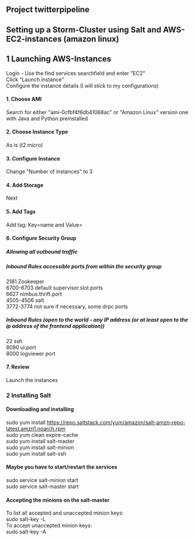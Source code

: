 ## Project twitterpipeline
## Setting up a Storm-Cluster using Salt and AWS-EC2-instances (amazon linux)
## 1 Launching AWS-Instances
Login - Use the find services searchfield and enter "EC2"    
Click "Launch instance"    
Configure the instance details (I will stick to my configurations)    
#### 1. Choose AMI
Search for either "ami-0cfbf4f6db41068ac" or "Amazon Linux" version one with Java and Python preinstalled
#### 2. Choose Instance Type
As is (t2.micro)
#### 3. Configure Instance
Change "Number of instances" to 3
#### 4. Add Storage
Next
#### 5. Add Tags
Add tag: Key=name and Value=<a descriptive name>
#### 6. Configure Security Group
##### Allowing all outbound traffic
##### Inbound Rules accessible ports from within the security group
2181 Zookeeper   
6700-6703 default supervisor.slot.ports    
6627 nimbus.thrift.port   
4505-4506 salt    
3772-3774 not sure if necessary, some drpc ports   
##### Inbound Rules (open to the world - any IP address (or at least open to the ip address of the frontend application))
22 ssh   
8080 ui.port   
8000 logviewer port   
#### 7. Review
Launch the instances   
### 2 Installing Salt 
#### Downloading and installing
sudo yum install https://repo.saltstack.com/yum/amazon/salt-amzn-repo-latest.amzn1.noarch.rpm   
sudo yum clean expire-cache   
sudo yum install salt-master   
sudo yum install salt-minion   
sudo yum install salt-ssh   
#### Maybe you have to start/restart the services
sudo service salt-minion start    
sudo service salt-master start
#### Accepting the minions on the salt-master
To list all accepted and unaccepted minion keys:   
sudo salt-key -L    
To accept unaccepted minion keys:   
sudo salt-key -A   



